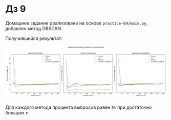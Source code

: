 # Дз 9 

Домашнее задание реализовано на основе `practice-09/main.py`, добавлен метод DBSCAN 

Получившийся результат: 

![image.png](image.png)

Для каждого метода процента выбросов равен `5%` при достаточно больших n
